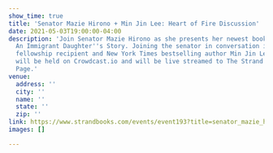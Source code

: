 ```yaml
---
show_time: true
title: 'Senator Mazie Hirono + Min Jin Lee: Heart of Fire Discussion'
date: 2021-05-03T19:00:00-04:00
description: 'Join Senator Mazie Hirono as she presents her newest book Heart of Fire:
  An Immigrant Daughter''s Story. Joining the senator in conversation is multiple
  fellowship recipient and New York Times bestselling author Min Jin Lee. This event
  will be held on Crowdcast.io and will be live streamed to The Strand''s Facebook
  Page.'
venue:
  address: ''
  city: ''
  name: ''
  state: ''
  zip: ''
link: https://www.strandbooks.com/events/event193?title=senator_mazie_hirono__min_jin_lee_heart_of_fire_an_immigrant_daughters_story
images: []

---
```

